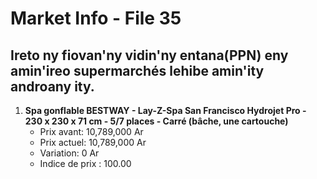 # Market Info - File 35

## Ireto ny fiovan'ny vidin'ny entana(PPN) eny amin'ireo supermarchés lehibe amin'ity androany ity.

1. **Spa gonflable BESTWAY - Lay-Z-Spa San Francisco Hydrojet Pro - 230 x 230 x 71 cm - 5/7 places - Carré (bâche, une cartouche)**
   - Prix avant: 10,789,000 Ar
   - Prix actuel: 10,789,000 Ar
   - Variation: 0 Ar
   - Indice de prix : 100.00

